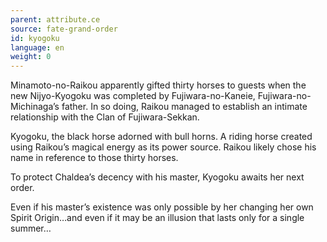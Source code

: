 ```yaml
---
parent: attribute.ce
source: fate-grand-order
id: kyogoku
language: en
weight: 0
---
```


Minamoto-no-Raikou apparently gifted thirty horses to guests when the new Nijyo-Kyogoku was completed by Fujiwara-no-Kaneie, Fujiwara-no-Michinaga’s father.
In so doing, Raikou managed to establish an intimate relationship with the Clan of Fujiwara-Sekkan.

Kyogoku, the black horse adorned with bull horns.
A riding horse created using Raikou’s magical energy as its power source.
Raikou likely chose his name in reference to those thirty horses.

To protect Chaldea’s decency with his master, Kyogoku awaits her next order.

Even if his master’s existence was only possible by her changing her own Spirit Origin…and even if it may be an illusion that lasts only for a single summer…
